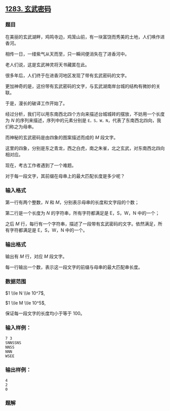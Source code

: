 ## [1283\. 玄武密码](https://www.acwing.com/problem/content/1285/)

### 题目

在美丽的玄武湖畔，鸡鸣寺边，鸡笼山前，有一块富饶而秀美的土地，人们唤作进香河。

相传一日，一缕紫气从天而至，只一瞬间便消失在了进香河中。

老人们说，这是玄武神灵将天书藏匿在此。

很多年后，人们终于在进香河地区发现了带有玄武密码的文字。

更加神奇的是，这份带有玄武密码的文字，与玄武湖南岸台城的结构有微妙的关联。

于是，漫长的破译工作开始了。

经过分析，我们可以用东南西北四个方向来描述台城城砖的摆放，不妨用一个长度为 $N$ 的序列来描述，序列中的元素分别是 `E，S，W，N`，代表了东南西北四向，我们称之为母串。

而神秘的玄武密码是由四象的图案描述而成的 $M$ 段文字。

这里的四象，分别是东之青龙，西之白虎，南之朱雀，北之玄武，对东南西北四向相对应。

现在，考古工作者遇到了一个难题。

对于每一段文字，其前缀在母串上的最大匹配长度是多少呢？

### 输入格式

第一行有两个整数，$N$ 和 $M$，分别表示母串的长度和文字段的个数；

第二行是一个长度为 $N$ 的字符串，所有字符都满足是 E，S，W，N 中的一个；

之后 $M$ 行，每行有一个字符串，描述了一段带有玄武密码的文字。依然满足，所有字符都满足是 E，S，W，N 中的一个。

### 输出格式

输出有 $M$ 行，对应 $M$ 段文字。

每一行输出一个数，表示这一段文字的前缀与母串的最大匹配串长度。

### 数据范围

$1 \\le N \\le 10^7$,

$1 \\le M \\le 10^5$,

保证每一段文字的长度均小于等于 $100$。

### 输入样例：

```
7 3
SNNSSNS
NNSS
NNN
WSEE
```

### 输出样例：

```
4
2
0
```

### 题解

